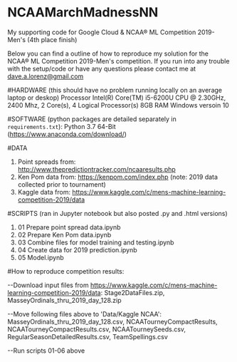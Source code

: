 # NCAAMarchMadnessNN
My supporting code for Google Cloud &amp; NCAA® ML Competition 2019-Men's (4th place finish)

Below you can find a outline of how to reproduce my solution for the NCAA® ML Competition 2019-Men's competition.
If you run into any trouble with the setup/code or have any questions please contact me at dave.a.lorenz@gmail.com

#HARDWARE (this should have no problem running locally on an average laptop or deskop)
Processor Intel(R) Core(TM) i5-6200U CPU @ 2.30GHz, 2400 Mhz, 2 Core(s), 4 Logical Processor(s)
8GB RAM
Windows versoin 10

#SOFTWARE (python packages are detailed separately in `requirements.txt`):
Python 3.7 64-Bit (https://www.anaconda.com/download/)

#DATA
1. Point spreads from: http://www.thepredictiontracker.com/ncaaresults.php
2. Ken Pom data from: https://kenpom.com/index.php (note: 2019 data collected prior to tournament)
3. Kaggle data from: https://www.kaggle.com/c/mens-machine-learning-competition-2019/data

#SCRIPTS (ran in Jupyter notebook but also posted .py and .html versions)
1. 01 Prepare point spread data.ipynb
2. 02 Prepare Ken Pom data.ipynb
3. 03 Combine files for model training and testing.ipynb
4. 04 Create data for 2019 prediction.ipynb
5. 05 Model.ipynb

#How to reproduce competition results:

--Download input files from https://www.kaggle.com/c/mens-machine-learning-competition-2019/data: Stage2DataFiles.zip, MasseyOrdinals_thru_2019_day_128.zip
    
--Move following files above to 'Data/Kaggle NCAA': MasseyOrdinals_thru_2019_day_128.csv, NCAATourneyCompactResults, NCAATourneyCompactResults.csv, NCAATourneySeeds.csv, RegularSeasonDetailedResults.csv, TeamSpellings.csv

 --Run scripts 01-06 above
        
